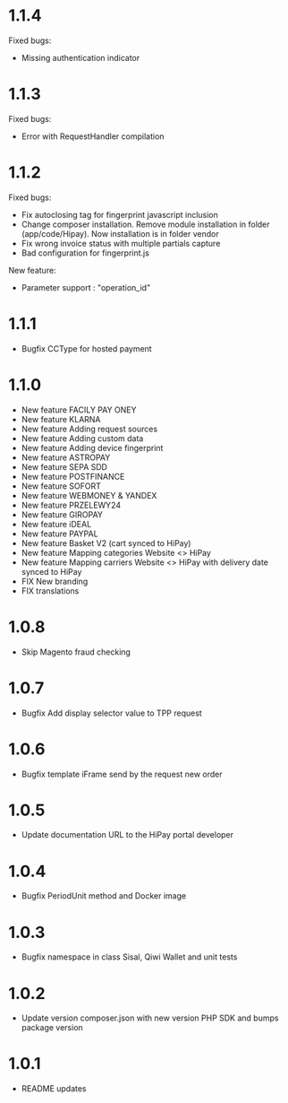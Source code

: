 # 1.1.4

Fixed bugs:
  - Missing authentication indicator

# 1.1.3

Fixed bugs:
  - Error with RequestHandler compilation

# 1.1.2

Fixed bugs:
 - Fix autoclosing tag for fingerprint javascript inclusion
 - Change composer installation. Remove module installation in folder (app/code/Hipay). Now installation is in folder vendor
 - Fix wrong invoice status with multiple partials capture
 - Bad configuration for fingerprint.js

New feature:
 - Parameter support  : "operation_id"

# 1.1.1

- Bugfix CCType for hosted payment

# 1.1.0

- New feature FACILY PAY ONEY
- New feature KLARNA
- New feature Adding request sources
- New feature Adding custom data
- New feature Adding device fingerprint
- New feature ASTROPAY
- New feature SEPA SDD
- New feature POSTFINANCE
- New feature SOFORT
- New feature WEBMONEY & YANDEX
- New feature PRZELEWY24
- New feature GIROPAY
- New feature iDEAL
- New feature PAYPAL
- New feature Basket V2 (cart synced to HiPay)
- New feature Mapping categories Website <> HiPay
- New feature Mapping carriers Website <> HiPay with delivery date synced to HiPay
- FIX New branding
- FIX translations

# 1.0.8

- Skip Magento fraud checking

# 1.0.7

- Bugfix Add display selector value to TPP request

# 1.0.6

- Bugfix template iFrame send by the request new order

# 1.0.5

- Update documentation URL to the HiPay portal developer

# 1.0.4

- Bugfix PeriodUnit method and Docker image

# 1.0.3

- Bugfix namespace in class Sisal, Qiwi Wallet and unit tests

# 1.0.2

- Update version composer.json with new version PHP SDK and bumps package version

# 1.0.1

- README updates